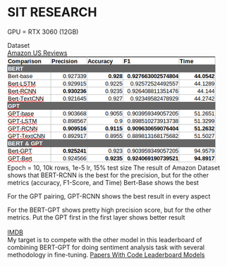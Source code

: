 # SIT RESEARCH

GPU = RTX 3060 (12GB)

Dataset <br>
<a href="https://huggingface.co/datasets/amazon_us_reviews">Amazon US Reviews</a>
<br>
![Alt text](/Result/Result-Amazon.png "Result of Amazon Dataset")
<br>
Epoch = 10, 10k rows, 1e-5 lr, 15% test size
The result of Amazon Dataset shows that BERT-RCNN is the best for the precision, but for the other metrics (accuracy, F1-Score, and Time) Bert-Base shows the best

For the GPT pairing, GPT-RCNN shows the best result in every aspect

For the BERT-GPT shows pretty high precision score, but for the other metrics. Put the GPT first in the first layer shows better result
<br>
<br>
<a href="https://huggingface.co/datasets/imdb">IMDB</a>
<br>
My target is to compete with the other model in this leaderboard of combining BERT-GPT for doing sentiment analysis task with several methodology in fine-tuning. <a href="https://paperswithcode.com/sota/sentiment-analysis-on-imdb">Papers With Code Leaderboard Models</a>

